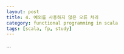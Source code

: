 ```yaml
---
layout: post
title: 4. 예외를 사용하지 않은 오류 처리
category: functional programming in scala
tags: [scala, fp, study]
---
```


...
